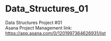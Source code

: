# Data_Structures_01
Data Structures Project #01 <br>
Asana Project Management link: https://app.asana.com/0/1201997364626931/list
